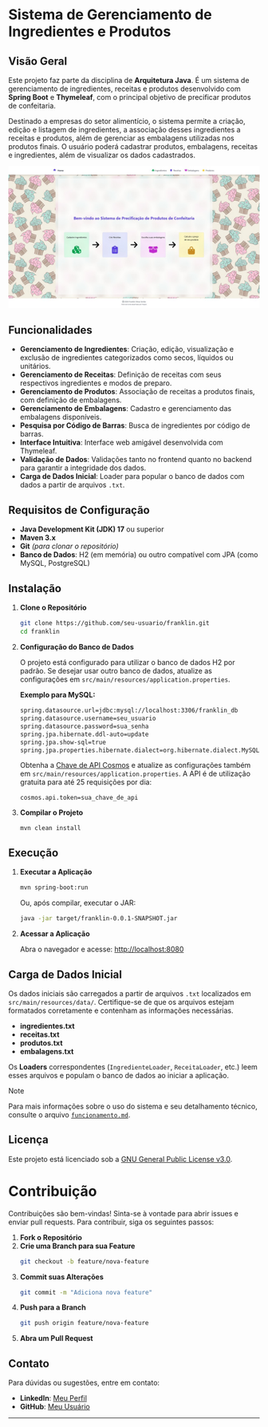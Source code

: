 # Sistema de Gerenciamento de Ingredientes e Produtos

## Visão Geral
Este projeto faz parte da disciplina de **Arquitetura Java**. É um sistema de gerenciamento de ingredientes, receitas e produtos desenvolvido com **Spring Boot** e **Thymeleaf**, com o principal objetivo de precificar produtos de confeitaria. 

Destinado a empresas do setor alimentício, o sistema permite a criação, edição e listagem de ingredientes, a associação desses ingredientes a receitas e produtos, além de gerenciar as embalagens utilizadas nos produtos finais. O usuário poderá cadastrar produtos, embalagens, receitas e ingredientes, além de visualizar os dados cadastrados.

![Tela inicial do sistema](/assets/img/tela_inicial.jpg)

## Funcionalidades

- **Gerenciamento de Ingredientes**: Criação, edição, visualização e exclusão de ingredientes categorizados como secos, líquidos ou unitários.
- **Gerenciamento de Receitas**: Definição de receitas com seus respectivos ingredientes e modos de preparo.
- **Gerenciamento de Produtos**: Associação de receitas a produtos finais, com definição de embalagens.
- **Gerenciamento de Embalagens**: Cadastro e gerenciamento das embalagens disponíveis.
- **Pesquisa por Código de Barras**: Busca de ingredientes por código de barras.
- **Interface Intuitiva**: Interface web amigável desenvolvida com Thymeleaf.
- **Validação de Dados**: Validações tanto no frontend quanto no backend para garantir a integridade dos dados.
- **Carga de Dados Inicial**: Loader para popular o banco de dados com dados a partir de arquivos `.txt`.

## Requisitos de Configuração

- **Java Development Kit (JDK) 17** ou superior
- **Maven 3.x**
- **Git** *(para clonar o repositório)*
- **Banco de Dados**: H2 (em memória) ou outro compatível com JPA (como MySQL, PostgreSQL)

## Instalação

1. **Clone o Repositório**

    ```bash
    git clone https://github.com/seu-usuario/franklin.git
    cd franklin
    ```

2. **Configuração do Banco de Dados**

    O projeto está configurado para utilizar o banco de dados H2 por padrão. Se desejar usar outro banco de dados, atualize as configurações em `src/main/resources/application.properties`.

    **Exemplo para MySQL:**

    ```properties
    spring.datasource.url=jdbc:mysql://localhost:3306/franklin_db
    spring.datasource.username=seu_usuario
    spring.datasource.password=sua_senha
    spring.jpa.hibernate.ddl-auto=update
    spring.jpa.show-sql=true
    spring.jpa.properties.hibernate.dialect=org.hibernate.dialect.MySQL8Dialect
    ```

	Obtenha a [Chave de API Cosmos](https://cosmos.bluesoft.com.br/api-pricings) e atualize as configurações também em  `src/main/resources/application.properties`. A API é de utilização gratuita para até 25 requisições por dia:

	```properties
	cosmos.api.token=sua_chave_de_api
	```
	

3. **Compilar o Projeto**

    ```bash
    mvn clean install
    ```
## Execução

1. **Executar a Aplicação**

    ```bash
    mvn spring-boot:run
    ```

    Ou, após compilar, executar o JAR:

    ```bash
    java -jar target/franklin-0.0.1-SNAPSHOT.jar
    ```

2. **Acessar a Aplicação**

    Abra o navegador e acesse: [http://localhost:8080](http://localhost:8080)

## Carga de Dados Inicial

Os dados iniciais são carregados a partir de arquivos `.txt` localizados em `src/main/resources/data/`. Certifique-se de que os arquivos estejam formatados corretamente e contenham as informações necessárias.

- **ingredientes.txt**
- **receitas.txt**
- **produtos.txt**
- **embalagens.txt**

Os **Loaders** correspondentes (`IngredienteLoader`, `ReceitaLoader`, etc.) leem esses arquivos e populam o banco de dados ao iniciar a aplicação.

> [!NOTE]
> Para mais informações sobre o uso do sistema e seu detalhamento técnico, consulte o arquivo [`funcionamento.md`](/funcionamento.md).

## Licença

Este projeto está licenciado sob a [GNU General Public License v3.0](LICENSE).

# Contribuição

Contribuições são bem-vindas! Sinta-se à vontade para abrir issues e enviar pull requests.
Para contribuir, siga os seguintes passos:

1. **Fork o Repositório**
2. **Crie uma Branch para sua Feature**
    ```bash
    git checkout -b feature/nova-feature
    ```
3. **Commit suas Alterações**
    ```bash
    git commit -m "Adiciona nova feature"
    ```
4. **Push para a Branch**
    ```bash
    git push origin feature/nova-feature
    ```
5. **Abra um Pull Request**

## Contato

Para dúvidas ou sugestões, entre em contato:

- **LinkedIn**: [Meu Perfil](https://www.linkedin.com/in/franklin-v%C3%A9ras-sert%C3%A3o)
- **GitHub**: [Meu Usuário](https://github.com/franklinveras)


---
